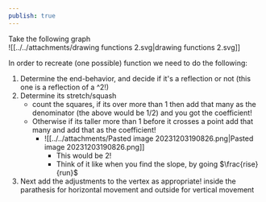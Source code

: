 ```yaml
---  
publish: true  
---  
```

  
Take the following graph  
![[../../attachments/drawing functions 2.svg|drawing functions 2.svg]]  
  
In order to recreate (one possible) function we need to do the following:  
1. Determine the end-behavior, and decide if it's a reflection or not (this one is a reflection of a ^2!)  
2. Determine its stretch/squash  
   - count the squares, if its over more than 1 then add that many as the denominator (the above would be 1/2) and you got the coefficient!  
   - Otherwise if its taller more than 1 before it crosses a point add that many and add that as the coefficient!  
      - ![[../../attachments/Pasted image 20231203190826.png|Pasted image 20231203190826.png]]  
         - This would be 2!  
         - Think of it like when you find the slope, by going $\frac{rise}{run}$   
3. Next add the adjustments to the vertex as appropriate! inside the parathesis for horizontal movement and outside for vertical movement